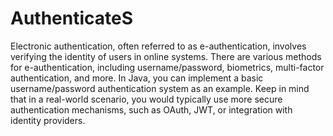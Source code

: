 # AuthenticateS
Electronic authentication, often referred to as e-authentication, involves verifying the identity of users in online systems. There are various methods for e-authentication, including username/password, biometrics, multi-factor authentication, and more. In Java, you can implement a basic username/password authentication system as an example. Keep in mind that in a real-world scenario, you would typically use more secure authentication mechanisms, such as OAuth, JWT, or integration with identity providers.
